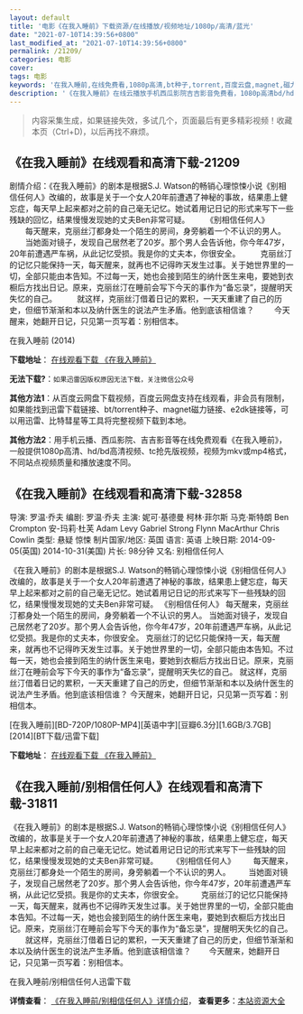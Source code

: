```yaml
---
layout: default
title: '电影《在我入睡前》下载资源/在线播放/视频地址/1080p/高清/蓝光'
date: "2021-07-10T14:39:56+0800"
last_modified_at: "2021-07-10T14:39:56+0800"
permalink: /21209/
categories: 电影
cover:
tags: 电影
keywords: '在我入睡前,在线免费看,1080p高清,bt种子,torrent,百度云盘,magnet,磁力链,迅雷下载资源'
description: '《在我入睡前》在线云播放手机西瓜影院吉吉影音免费看，1080p高清bd/hd未删减完整版和tc抢先枪版，mkv/mp4格式，附带bt/torrent种子、magnet/磁力链、百度云盘、网盘资源迅雷下载链接'
---
```


>内容采集生成，如果链接失效，多试几个，页面最后有更多精彩视频！收藏本页（Ctrl+D)，以后再找不麻烦。


## 《在我入睡前》在线观看和高清下载-21209

剧情介绍：《在我入睡前》的剧本是根据S.J. Watson的畅销心理惊悚小说《别相信任何人》改编的，故事是关于一个女人20年前遭遇了神秘的事故，结果患上健忘症，每天早上起来都对之前的自己毫无记忆。她试着用记日记的形式来写下一些残缺的回忆，结果慢慢发现她的丈夫Ben非常可疑。  　　《别相信任何人》  　　每天醒来，克丽丝汀都身处一个陌生的房间，身旁躺着一个不认识的男人。  　　当她面对镜子，发现自己居然老了20岁。那个男人会告诉他，你今年47岁，20年前遭遇严车祸，从此记忆受损。我是你的丈夫本，你很安全。  　　克丽丝汀的记忆只能保持一天，每天醒来，就再也不记得昨天发生过事。关于她世界里的一切，全部只能由本告知。不过每一天，她也会接到陌生的纳什医生来电，要她到衣橱后方找出日记。原来，克丽丝汀在睡前会写下今天的事作为“备忘录”，提醒明天失忆的自己。  　　就这样，克丽丝汀借着日记的累积，一天天重建了自己的历史，但细节渐渐和本以及纳什医生的说法产生矛盾。他到底该相信谁？  　　今天醒来，她翻开日记，只见第一页写着：别相信本。


在我入睡前 (2014)

**下载地址**： [在线观看下载 《在我入睡前》](https://www.btbtdy.me/btdy/dy1406.html) 


**无法下载?**：`如果迅雷因版权原因无法下载，关注微信公众号 `

**其他方法1**：从百度云网盘下载视频，百度云网盘支持在线观看，非会员有限制，如果能找到迅雷下载链接、bt/torrent种子、magnet磁力链接、e2dk链接等，可以用迅雷、比特彗星等工具将完整视频下载到本地。

**其他方法2**：用手机云播、西瓜影院、吉吉影音等在线免费观看《在我入睡前》，一般提供1080p高清、hd/bd高清视频、tc抢先版视频，视频为mkv或mp4格式，不同站点视频质量和播放速度不同。


## 《在我入睡前》在线观看和高清下载-32858

导演: 罗温·乔夫 编剧: 罗温·乔夫 主演: 妮可·基德曼 柯林·菲尔斯 马克·斯特朗 Ben Crompton 安-玛莉·杜芙 Adam Levy Gabriel Strong Flynn MacArthur Chris Cowlin 类型: 悬疑 惊悚 制片国家/地区: 英国 语言: 英语 上映日期: 2014-09-05(英国) 2014-10-31(美国) 片长: 98分钟 又名: 别相信任何人

《在我入睡前》的剧本是根据S.J. Watson的畅销心理惊悚小说《别相信任何人》改编的，故事是关于一个女人20年前遭遇了神秘的事故，结果患上健忘症，每天早上起来都对之前的自己毫无记忆。她试着用记日记的形式来写下一些残缺的回忆，结果慢慢发现她的丈夫Ben非常可疑。 《别相信任何人》 每天醒来，克丽丝汀都身处一个陌生的房间，身旁躺着一个不认识的男人。 当她面对镜子，发现自己居然老了20岁。那个男人会告诉他，你今年47岁，20年前遭遇严车祸，从此记忆受损。我是你的丈夫本，你很安全。 克丽丝汀的记忆只能保持一天，每天醒来，就再也不记得昨天发生过事。关于她世界里的一切，全部只能由本告知。不过每一天，她也会接到陌生的纳什医生来电，要她到衣橱后方找出日记。原来，克丽丝汀在睡前会写下今天的事作为“备忘录”，提醒明天失忆的自己。 就这样，克丽丝汀借着日记的累积，一天天重建了自己的历史，但细节渐渐和本以及纳什医生的说法产生矛盾。他到底该相信谁？ 今天醒来，她翻开日记，只见第一页写着：别相信本。


[在我入睡前][BD-720P/1080P-MP4][英语中字][豆瓣6.3分][1.6GB/3.7GB][2014][BT下载/迅雷下载]

**下载地址**： [在线观看下载 《在我入睡前》](https://www.btdx8.com/torrent/before_i_go_to_sleep_2014.html) 


## 《在我入睡前/别相信任何人》在线观看和高清下载-31811

《在我入睡前》的剧本是根据S.J. Watson的畅销心理惊悚小说《别相信任何人》改编的，故事是关于一个女人20年前遭遇了神秘的事故，结果患上健忘症，每天早上起来都对之前的自己毫无记忆。她试着用记日记的形式来写下一些残缺的回忆，结果慢慢发现她的丈夫Ben非常可疑。 　　《别相信任何人》 　　每天醒来，克丽丝汀都身处一个陌生的房间，身旁躺着一个不认识的男人。 　　当她面对镜子，发现自己居然老了20岁。那个男人会告诉他，你今年47岁，20年前遭遇严车祸，从此记忆受损。我是你的丈夫本，你很安全。 　　克丽丝汀的记忆只能保持一天，每天醒来，就再也不记得昨天发生过事。关于她世界里的一切，全部只能由本告知。不过每一天，她也会接到陌生的纳什医生来电，要她到衣橱后方找出日记。原来，克丽丝汀在睡前会写下今天的事作为“备忘录&rdquo;，提醒明天失忆的自己。 　　就这样，克丽丝汀借着日记的累积，一天天重建了自己的历史，但细节渐渐和本以及纳什医生的说法产生矛盾。他到底该相信谁？ 　　今天醒来，她翻开日记，只见第一页写着：别相信本。<!---剧情end--->


在我入睡前/别相信任何人迅雷下载

**详情查看**： [《在我入睡前/别相信任何人》详情介绍](/movie/31811/)， **查看更多**：[本站资源大全](/movie/t/all/)

